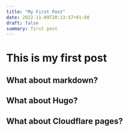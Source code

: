 ```yaml
---
title: "My First Post"
date: 2022-11-09T20:13:57+01:00
draft: false
summary: first post
---
```


# This is my first post

## What about markdown?


## What about Hugo?


## What about Cloudflare pages?